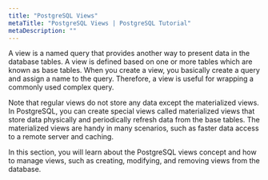 ```yaml
---
title: "PostgreSQL Views"
metaTitle: "PostgreSQL Views | PostgreSQL Tutorial"
metaDescription: ""
---
```


A view is a named query that provides another way to present data in the database tables. A view is defined based on one or more tables which are known as base tables. When you create a view, you basically create a query and assign a name to the query. Therefore, a view is useful for wrapping a commonly used complex query.

Note that regular views do not store any data except the materialized views. In PostgreSQL, you can create special views called materialized views that store data physically and periodically refresh data from the base tables. The materialized views are handy in many scenarios, such as faster data access to a remote server and caching.

In this section, you will learn about the PostgreSQL views concept and how to manage views, such as creating, modifying, and removing views from the database.
